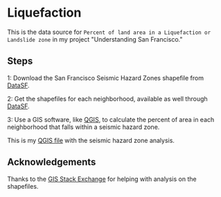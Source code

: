 # Liquefaction

This is the data source for `Percent of land area in a Liquefaction or Landslide zone` in my project "Understanding San Francisco."

## Steps

1: Download the San Francisco Seismic Hazard Zones shapefile from [DataSF](https://data.sfgov.org/City-Infrastructure/San-Francisco-Seismic-Hazard-Zones/7ahv-68ap/data).

2: Get the shapefiles for each neighborhood, available as well through [DataSF](https://data.sfgov.org/Geographic-Locations-and-Boundaries/Analysis-Neighborhoods/p5b7-5n3h).

3: Use a GIS software, like [QGIS](https://www.qgis.org/en/site/), to calculate the percent of area in each neighborhood that falls within a seismic hazard zone.

This is my [QGIS file](liquefaction.qgz) with the seismic hazard zone analysis.

## Acknowledgements

Thanks to the [GIS Stack Exchange](https://gis.stackexchange.com/questions/313149/how-do-i-find-the-percent-overlap-between-two-shapefiles-in-qgis/313156#313156) for helping with analysis on the shapefiles.
 
